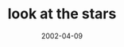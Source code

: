 ---
layout: base.njk
title : 'look at the stars' 
view_title : 'look at the stars' 
year : '2002' 
date : '2002-04-09' 
img_file : '/drawing/lookatthestars.png' 
html_file : 'lookatthestars' 
next_html : 'wearenaked.html' 
year_order : '80' 
permalink : "title/{{html_file}}.html"
---